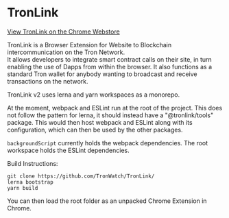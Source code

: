 # TronLink
[View TronLink on the Chrome Webstore](https://chrome.google.com/webstore/detail/ibnejdfjmmkpcnlpebklmnkoeoihofec)

TronLink is a Browser Extension for Website to Blockchain intercommunication on the Tron Network.  
It allows developers to integrate smart contract calls on their site, in turn enabling the use of
Dapps from within the browser. It also functions as a standard Tron wallet for anybody wanting to
broadcast and receive transactions on the network.

TronLink v2 uses lerna and yarn workspaces as a monorepo.

At the moment, webpack and ESLint run at the root of the project. This does
not follow the pattern for lerna, it should instead have a "@tronlink/tools"
package. This would then host webpack and ESLint along with its configuration,
which can then be used by the other packages.

`backgroundScript` currently holds the webpack dependencies. The root workspace
holds the ESLint dependencies.


Build Instructions:
```
git clone https://github.com/TronWatch/TronLink/
lerna bootstrap
yarn build
```

You can then load the root folder as an unpacked Chrome Extension in Chrome.